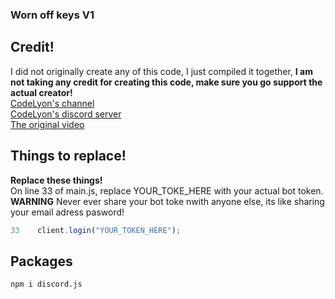 ### Worn off keys V1

## Credit!

I did not originally create any of this code, I just compiled it together, **I am not taking any credit for creating this code, make sure you go support the actual creator!**
<br />[CodeLyon's channel](https://www.youtube.com/channel/UC08G-UJT58SbkdmcOYyOQVw)
<br />[CodeLyon's discord server](https://discord.gg/Mdm5yMs5tc)
<br />[The original video](https://www.youtube.com/watch?v=AUOb9_aAk7U&list=PLbbLC0BLaGjpyzN1rg-gK4dUqbn8eJQq4&index=3)

## Things to replace!

**Replace these things!**
<br /> On line 33 of main.js, replace YOUR_TOKE_HERE with your actual bot token. **WARNING** Never ever share your bot toke nwith anyone else, its like sharing your email adress pasword!

```javascript
33    client.login("YOUR_TOKEN_HERE");
```

## Packages

```
npm i discord.js
```
